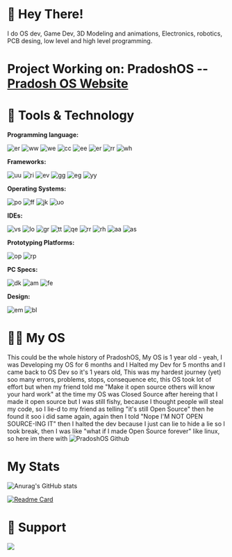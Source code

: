 # 👋 Hey There!

I do OS dev, Game Dev, 3D Modeling and animations, Electronics, robotics, PCB desing, low level and high level programming.


Project Working on: PradoshOS -- [Pradosh OS Website](https://pradosh-arduino.github.io/PradoshOS)
======

# 🔧 Tools & Technology

  **Programming language:**
    
   ![er](https://img.shields.io/badge/Python-3776AB?style=for-the-badge&logo=python&logoColor=white)
   ![ww](https://img.shields.io/badge/HTML5-E34F26?style=for-the-badge&logo=html5&logoColor=white)
   ![we](https://img.shields.io/badge/JavaScript-323330?style=for-the-badge&logo=javascript&logoColor=F7DF1E)
   ![cc](https://img.shields.io/badge/Java-ED8B00?style=for-the-badge&logo=java&logoColor=white)
   ![ee](https://img.shields.io/badge/C%23-239120?style=for-the-badge&logo=c-sharp&logoColor=white)
   ![er](https://img.shields.io/badge/C%2B%2B-00599C?style=for-the-badge&logo=c%2B%2B&logoColor=white)
   ![rr](https://img.shields.io/badge/C-00599C?style=for-the-badge&logo=c&logoColor=white)
   ![wh](https://img.shields.io/badge/json-5E5C5C?style=for-the-badge&logo=json&logoColor=white)
   
  **Frameworks:**
  
   ![uu](https://img.shields.io/badge/OpenGL-FFFFFF?style=for-the-badge&logo=opengl)
   ![ri](https://img.shields.io/badge/Unity-100000?style=for-the-badge&logo=unity&logoColor=white)
   ![ev](https://img.shields.io/badge/Microsoft-666666?style=for-the-badge&logo=microsoft&logoColor=white)
   ![gg](https://img.shields.io/badge/firebase-ffca28?style=for-the-badge&logo=firebase&logoColor=black)
   ![eg](https://img.shields.io/badge/Git-F05032?style=for-the-badge&logo=git&logoColor=white)
   ![yy](https://img.shields.io/badge/PowerShell-5391FE?style=for-the-badge&logo=PowerShell&logoColor=white)
  
  **Operating Systems:**
  
   ![po](https://img.shields.io/badge/PradoshOS-292929?style=for-the-badge&logo=pinterest&logoColor=white)
   ![ff](https://img.shields.io/badge/Android-3DDC84?style=for-the-badge&logo=android&logoColor=white)
   ![jk](https://img.shields.io/badge/Windows-0078D6?style=for-the-badge&logo=windows&logoColor=white)
   ![uo](https://img.shields.io/badge/Linux-FCC624?style=for-the-badge&logo=linux&logoColor=black)
    
  **IDEs:**
  
   ![vs](https://img.shields.io/badge/Visual_Studio_Code-0078D4?style=for-the-badge&logo=visual%20studio%20code&logoColor=white)
   ![lo](https://img.shields.io/badge/Visual_Studio-5C2D91?style=for-the-badge&logo=visual%20studio&logoColor=white)
   ![gr](https://img.shields.io/badge/Atom-66595C?style=for-the-badge&logo=Atom&logoColor=white)
   ![tt](https://img.shields.io/badge/Eclipse-2C2255?style=for-the-badge&logo=eclipse&logoColor=white)
   ![qe](https://img.shields.io/badge/Arduino_IDE-00979D?style=for-the-badge&logo=arduino&logoColor=white)
   ![rr](https://img.shields.io/badge/sublime_text-%23575757.svg?&style=for-the-badge&logo=sublime-text&logoColor=important)
   ![rh](https://img.shields.io/badge/PyCharm-000000.svg?&style=for-the-badge&logo=PyCharm&logoColor=white)
   ![aa](https://img.shields.io/badge/Notepad++-90E59A.svg?style=for-the-badge&logo=notepad%2B%2B&logoColor=black)
   ![as](https://img.shields.io/badge/Android_Studio-3DDC84?style=for-the-badge&logo=android-studio&logoColor=white)
    
   **Prototyping Platforms:**
   
   ![op](https://img.shields.io/badge/Arduino-00979D?style=for-the-badge&logo=Arduino&logoColor=white)
   ![rp](https://img.shields.io/badge/Raspberry%20Pi-A22846?style=for-the-badge&logo=Raspberry%20Pi&logoColor=white)
    
   **PC Specs:**
   
   ![dk](https://img.shields.io/badge/dell-laptop-007DB8?style=for-the-badge&logo=dell&logoColor=white)
   ![am](https://img.shields.io/badge/AMD-Radeon_RX_530-ED1C24?style=for-the-badge&logo=amd&logoColor=white)
   ![fe](https://img.shields.io/badge/Intel-Core_i7_8th-0071C5?style=for-the-badge&logo=intel&logoColor=white)
    
   **Design:**
   
   ![em](https://img.shields.io/badge/Adobe-Photoshop-31A8FF?style=for-the-badge&logo=Adobe-Photoshop&labelColor=0a446b&logoWidth=15)
   ![bl](https://img.shields.io/badge/blender-EA7600?style=for-the-badge&logo=blender&logoColor=white)
   
# 👩‍💻 My OS
   
   This could be the whole history of PradoshOS, My OS is 1 year old - yeah, I was Developing my OS for 6 months and I Halted my Dev for 5 months and I came back to OS Dev so it's 1 years old, This was my hardest journey (yet) soo many errors, problems, stops, consequence etc, this OS took lot of effort but when my friend told me "Make it open source others will know your hard work" at the time my OS was Closed Source after hereing that I made it open source but I was still fishy, because I thought people will steal my code, so I lie-d to my friend as telling "it's still Open Source" then he found it soo i did same again, again then I told "Nope I'M NOT OPEN SOURCE-ING IT" then I halted the dev because I just can lie to hide a lie so I took break, then I was like "what if I made Open Source forever" like linux, so here im there with ![PradoshOS Github](https://github.com/pradosh-arduino/PradoshOS)
   
# My Stats
   ![Anurag's GitHub stats](https://github-readme-stats.vercel.app/api?username=pradosh-arduino&show_icons=true&theme=radical)
   
   [![Readme Card](https://github-readme-stats.vercel.app/api/pin/?username=pradosh-arduino&show_owner=true&repo=PradoshOS)](https://github.com/pradosh-arduino/PradoshOS)
    
# 💖 Support
   <a href="https://www.buymeacoffee.com/pradoshArduino"><img src="https://img.buymeacoffee.com/button-api/?text=Buy me a     coffee&emoji=&slug=pradoshArduino&button_colour=FFDD00&font_colour=000000&font_family=Comic&outline_colour=000000&coffee_colour=ffffff"></a>
    
    
    
    
    
